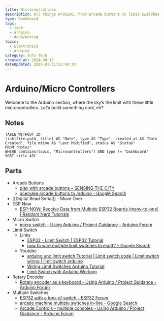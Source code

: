 ```yaml
---
title: Microcontrollers
description: All things Arduino, from arcade buttons to limit switches.
type: Dashboard
tags:
  - tech
  - arduino
  - dash/making
topic:
  - Electronics
  - Arduino
category: Info Tech
created_at: 2024-09-15
dateUpdated: 2025-01-31T22:04:34
---
```

# Arduino/Micro Controllers
Welcome to the Arduino section, where the sky’s the limit with these little microcontrollers. Let’s build something cool, eh?
## Notes
```dataview  
TABLE WITHOUT ID
link(file.path, title) AS "Note", type AS "Type", created_at AS "Date Created", file.mtime AS "Last Modified", status AS "Status"
FROM "Notes"
WHERE contains(topic, "Microcontrollers") AND type != "Dashboard"
SORT title ASC

```


## Parts
- Arcade Buttons
	- [play with arcade buttons – SENSING THE CITY](https://www.sensingthecity.com/play-with-arcade-buttons/)
	- [acemake arcade buttons to arduino - Google Search](https://www.google.com/search?q=acemake+arcade+buttons+to+arduino&rlz=1C1RXQR_enUS1085US1085&oq=acemake+arcade+buttons+to+arduino&gs_lcrp=EgZjaHJvbWUyBggAEEUYOdIBCTE1NTI0ajBqN6gCALACAA&sourceid=chrome&ie=UTF-8)
- [[Digital Read Serial]] - Move Over
- ESP Now
	- [ESP-NOW: Receive Data from Multiple ESP32 Boards (many-to-one) | Random Nerd Tutorials](https://randomnerdtutorials.com/esp-now-many-to-one-esp32/)
- Micro Switch
	- [micro switch - Using Arduino / Project Guidance - Arduino Forum](https://forum.arduino.cc/t/micro-switch/173883/5)
- Limit Switch
	- Links
		- [ESP32 - Limit Switch | ESP32 Tutorial](https://esp32io.com/tutorials/esp32-limit-switch)
		- [how to wire multiple limit switches to esp32 - Google Search](https://www.google.com/search?q=how+to+wire+multiple+limit+switches+to+esp32&oq=how+to+wire+multiple+limit+switches+to+esp32&gs_lcrp=EgZjaHJvbWUyBggAEEUYOdIBCTEyNTQ2ajBqN6gCALACAA&sourceid=chrome&ie=UTF-8)
	- Youtube
		- [arduino uno limit switch Tutorial | Limit switch code | Limit switch wiring | limit switch arduino](https://www.youtube.com/watch?v=qDlmw3EPHQM)
		- [Wiring Limit Switches Arduino Tutorial](https://www.youtube.com/watch?v=6wuInF9Yw08)
		- [Limit Switch with Arduino Working](https://www.youtube.com/watch?v=AsyiOy_DmGM)
- Rotary Encoder
	- [Rotary encoder as a keyboard - Using Arduino / Project Guidance - Arduino Forum](https://forum.arduino.cc/t/rotary-encoder-as-a-keyboard/984864/4)
- Multiple Switches
	- [ESP32 with a tons of switch - ESP32 Forum](https://www.esp32.com/viewtopic.php?t=7559)
	- [arcade machine multiple switches in-line - Google Search](https://www.google.com/search?q=arcade+machine+multiple+switches+in-line&sca_esv=17a68768bff6222b&sca_upv=1&sxsrf=ACQVn0-oDioYrRlGQLjsqY7gcyfZgGk4CQ%3A1708148209024&ei=8UXQZfl6zrfA3g_rp4bYAQ&ved=0ahUKEwi5t-P507GEAxXOG9AFHeuTARsQ4dUDCBA&uact=5&oq=arcade+machine+multiple+switches+in-line&gs_lp=Egxnd3Mtd2l6LXNlcnAiKGFyY2FkZSBtYWNoaW5lIG11bHRpcGxlIHN3aXRjaGVzIGluLWxpbmUyCBAAGIAEGKIEMggQABiJBRiiBDIIEAAYgAQYogRIlBpQ7wlY2BhwAngBkAEAmAFzoAHIAaoBAzEuMbgBA8gBAPgBAcICChAAGEcY1gQYsAPCAggQIRigARjDBIgGAZAGCA&sclient=gws-wiz-serp)
	- [Arcade Controls - multiple consoles - Using Arduino / Project Guidance - Arduino Forum](https://forum.arduino.cc/t/arcade-controls-multiple-consoles/615010)